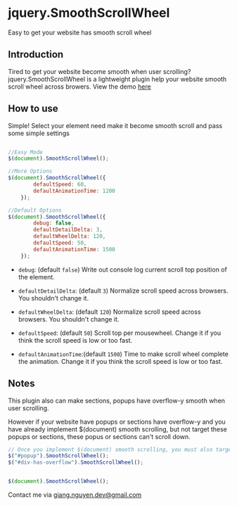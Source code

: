 # jquery.SmoothScrollWheel
Easy to get your website has smooth scroll wheel

## Introduction

Tired to get your website become smooth when user scrolling? jquery.SmoothScrollWheel is a lightweight plugin help your website smooth scroll wheel across browers.
View the demo [here](https://rawgit.com/nntgwww/jquery.SmoothScrollWheel/master/Demo.html)

## How to use

Simple! Select your element need make it become smooth scroll and pass some simple settings

```javascript

//Easy Mode
$(document).SmoothScrollWheel();

//More Options
$(document).SmoothScrollWheel({
        defaultSpeed: 60,
        defaultAnimationTime: 1200
    });

//Default Options
$(document).SmoothScrollWheel({
        debug: false,
        defaultDetailDelta: 3,
        defaultWheelDelta: 120,
        defaultSpeed: 50,
        defaultAnimationTime: 1500
    });
```

- `debug`: (default `false`) Write out console log current scroll top position of the element.

- `defaultDetailDelta`: (default `3`) Normalize scroll speed across browsers. You shouldn't change it.

- `defaultWheelDelta`: (default `120`) Normalize scroll speed across browsers. You shouldn't change it.

- `defaultSpeed`: (default `50`) Scroll top per mousewheel. Change it if you think the scroll speed is low or too fast.

- `defaultAnimationTime`:(default `1500`) Time to make scroll wheel complete the animation. Change it if you think the scroll speed is low or too fast.

## Notes

This plugin also can make sections, popups have overflow-y smooth when user scrolling.

However if your website have popups or sections have overflow-y and you have already implement $(document) smooth scrolling, but not target these popups or sections, these popus or sections can't scroll down.


```javascript
// Once you implement $(document) smooth scrolling, you must also target these, or it won't scroll!
$("#popup").SmoothScrollWheel();
$("#div-has-overflow").SmoothScrollWheel();


$(document).SmoothScrollWheel();

```


Contact me via giang.nguyen.dev@gmail.com
